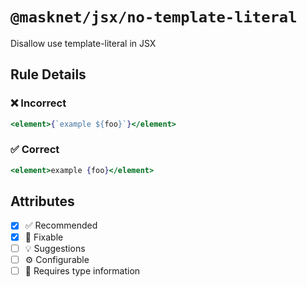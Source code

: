 <!-- begin title -->

# `@masknet/jsx/no-template-literal`

Disallow use template-literal in JSX

<!-- end title -->

## Rule Details

### :x: Incorrect

```jsx
<element>{`example ${foo}`}</element>
```

### :white_check_mark: Correct

```jsx
<element>example {foo}</element>
```

## Attributes

<!-- begin attributes -->

- [x] :white_check_mark: Recommended
- [x] :wrench: Fixable
- [ ] :bulb: Suggestions
- [ ] :gear: Configurable
- [ ] :thought_balloon: Requires type information

<!-- end attributes -->
